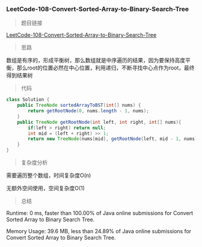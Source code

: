 ### LeetCode-108-Convert-Sorted-Array-to-Binary-Search-Tree

> 题目链接

[LeetCode-108-Convert-Sorted-Array-to-Binary-Search-Tree](https://leetcode.com/problems/convert-sorted-array-to-binary-search-tree/)

> 思路

数组是有序的，形成平衡树，那么数组就是中序遍历的结果，因为要保持高度平衡，那么root的位置必然在中心位置，利用递归，不断寻找中心点作为root，最终得到结果树

> 代码

```java
class Solution {
    public TreeNode sortedArrayToBST(int[] nums) {
        return getRootNode(0, nums.length - 1, nums);
    }
    public TreeNode getRootNode(int left, int right, int[] nums){
        if(left > right) return null;
        int mid = (left + right) >> 1;
        return new TreeNode(nums[mid], getRootNode(left, mid - 1, nums), getRootNode(mid + 1, right, nums));
    }
}
```

> 复杂度分析

需要遍历整个数组，时间复杂度O(n)

无额外空间使用，空间复杂度O(1)

> 总结

Runtime: 0 ms, faster than 100.00% of Java online submissions for Convert Sorted Array to Binary Search Tree.

Memory Usage: 39.6 MB, less than 24.89% of Java online submissions for Convert Sorted Array to Binary Search Tree.
